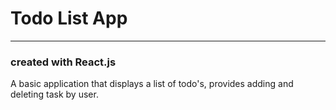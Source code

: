 # Todo List App

---
### created with React.js

A basic application that displays a list of todo's, provides adding and deleting task by user.